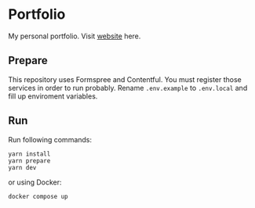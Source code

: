 # Portfolio

My personal portfolio. Visit [website](https://me.lddtoan.dev) here.

## Prepare

This repository uses Formspree and Contentful. You must register those services in order to run probably.
Rename `.env.example` to `.env.local` and fill up enviroment variables.

## Run

Run following commands:

```
yarn install
yarn prepare
yarn dev
```

or using Docker:

```
docker compose up
```
